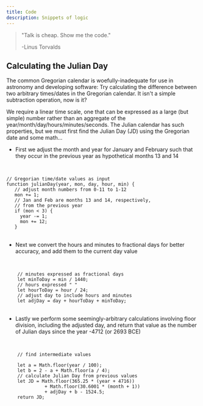 ```yaml
---
title: Code
description: Snippets of logic
---
```


> "Talk is cheap. Show me the code."
>
> -Linus Torvalds

<div class="gridwrap">
    <div class="gridright"> 
        <h2>Calculating the Julian Day</h2>     
        <p class="blocktext">The common Gregorian calendar is woefully-inadequate for use in
        astronomy and developing software: Try calculating the difference between two arbitrary times/dates 
        in the Gregorian calendar. It isn't a simple subtraction operation, now is it?</p>        
        <p class="blocktext">We require a linear time scale, one that can be expressed as a large (but simple) 
        number rather than an aggregate of the year/month/day/hours/minutes/seconds. The Julian calendar has
        such properties, but we must first find the Julian Day (JD) using the Gregorian date and some math...</p>
<ul>
<li>First we adjust the month and year for January and February such that they
occur in the previous year as hypothetical months 13 and 14</li>
</ul>      
<br>
        
<code>
// Gregorian time/date values as input
function julianDay(year, mon, day, hour, min) {
   // adjust month numbers from 0-11 to 1-12
   mon += 1;
   // Jan and Feb are months 13 and 14, respectively,
   // from the previous year
   if (mon < 3) {
     year -= 1; 
     mon += 12;
   }
</code>

<br>            
<ul>
  <li>Next we convert the hours and minutes to fractional days for better accuracy,
    and add them to the current day value</li>
</ul>              
<br>    
    
<code>
    // minutes expressed as fractional days
    let minToDay = min / 1440;
    // hours expressed " "
    let hourToDay = hour / 24;
    // adjust day to include hours and minutes
    let adjDay = day + hourToDay + minToDay;
</code>

<br>
<ul>
<li>Lastly we perform some seemingly-arbitrary calculations involving floor 
  division, including the adjusted day, and return that value as the number of
  Julian days since the year -4712 (or 2693 BCE)</li>
</ul>
<br>  

<code>
    // find intermediate values<br>
    let a = Math.floor(year / 100);
    let b = 2 - a + Math.floor(a / 4);
    // calculate Julian Day from previous values
    let JD = Math.floor(365.25 * (year + 4716))
              + Math.floor(30.6001 * (month + 1))
              + adjDay + b - 1524.5;
    return JD;
</code>

   </div>
</div>
